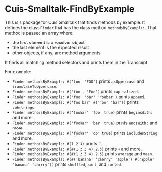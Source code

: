 # Cuis-Smalltalk-FindByExample

This is a package for Cuis Smalltalk that finds methods by example.
It defines the class `Finder` that has the class method `methodsByExample:`.
That method is passed an array where:

- the first element is a receiver object
- the last element is the expected result
- other objects, if any, are method arguments

It finds all matching method selectors and prints them in the Transcript.

For example:

- `Finder methodsByExample: #('foo' 'FOO')` prints `asUppercase` and `translateToUppercase`.
- `Finder methodsByExample: #('foo', 'Foo')` prints `capitalized`.
- `Finder methodsByExample: #('foo' 'bar' 'foobar')` prints `append`.
- `Finder methodsByExample: #('foo bar' #('foo' 'bar'))` prints `substrings`.
- `Finder methodsByExample: #('foobar' 'foo' true)` prints `beginsWith:` and more.
- `Finder methodsByExample: #('foobar' 'bar' true)` prints `endsWith:` and more.
- `Finder methodsByExample: #('foobar' 'ob' true)` prints `includesString` and more.
- `Finder methodsByExample: #(1 2 3)` prints ``.
- `Finder methodsByExample: #(#(1 2 3 4) 2.5)` prints `+` and more.
- `Finder methodsByExample: #(#(1 2 3 4) 2.5)` prints `average` and `mean`.
- `Finder methodsByExample: #(#('banana' 'cherry' 'apple') #('apple' 'banana' 'cherry'))` prints `shuffled`, `sort`, and `sorted`.

